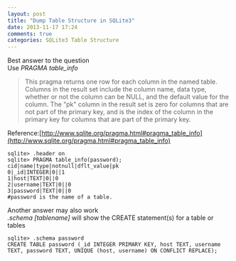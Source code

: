 ```yaml
---
layout: post
title: "Dump Table Structure in SQLite3"
date: 2013-11-17 17:24
comments: true
categories: SQLite3 Table Structure
---
```

Best answer to the question  
Use *PRAGMA table_info*

>This pragma returns one row for each column in the named table. Columns in the result set include the column name, data type, whether or not the column can be NULL, and the default value for the column. The "pk" column in the result set is zero for columns that are not part of the primary key, and is the index of the column in the primary key for columns that are part of the primary key.

Reference:[http://www.sqlite.org/pragma.html#pragma_table_info](http://www.sqlite.org/pragma.html#pragma_table_info)  
```
sqlite> .header on
sqlite> PRAGMA table_info(password);
cid|name|type|notnull|dflt_value|pk
0|_id|INTEGER|0||1
1|host|TEXT|0||0
2|username|TEXT|0||0
3|password|TEXT|0||0
#password is the name of a table.
```

Another answer may also work  
*.schema [tablename]* will show the CREATE statement(s) for a table or tables
```
sqlite> .schema password
CREATE TABLE password (_id INTEGER PRIMARY KEY, host TEXT, username TEXT, password TEXT, UNIQUE (host, username) ON CONFLICT REPLACE);
```
